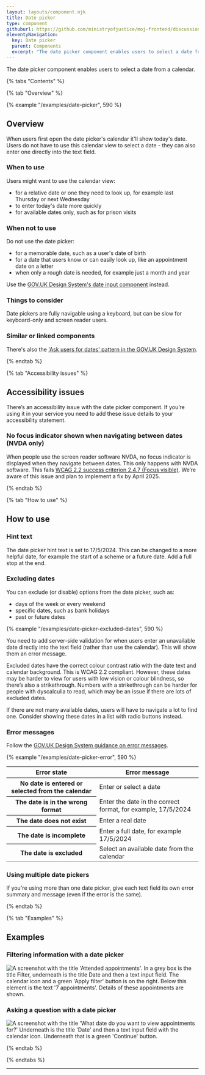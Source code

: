 ```yaml
---
layout: layouts/component.njk
title: Date picker
type: component
githuburl: https://github.com/ministryofjustice/moj-frontend/discussions/703
eleventyNavigation:
  key: Date picker
  parent: Components
  excerpt: "The date picker component enables users to select a date from a calendar."
---
```


<span class="govuk-caption-xl">The date picker component enables users to select a date from a calendar. </span>

{% tabs "Contents" %}

{% tab "Overview" %}

{% example "/examples/date-picker", 590 %}

## Overview

When users first open the date picker's calendar it'll show today's date. Users do not have to use this calendar view to select a date - they can also enter one directly into the text field.

### When to use

Users might want to use the calendar view:

- for a relative date or one they need to look up, for example last Thursday or next Wednesday
- to enter today's date more quickly
- for available dates only, such as for prison visits

### When not to use

Do not use the date picker:

- for a memorable date, such as a user's date of birth
- for a date that users know or can easily look up, like an appointment date on a letter
- when only a rough date is needed, for example just a month and year

Use the [GOV.UK Design System's date input component](https://design-system.service.gov.uk/components/date-input/) instead.

### Things to consider

Date pickers are fully navigable using a keyboard, but can be slow for keyboard-only and screen reader users.

### Similar or linked components

There's also the ['Ask users for dates' pattern in the GOV.UK Design System](https://design-system.service.gov.uk/patterns/dates/).

{% endtab %}

{% tab "Accessibility issues" %}

## Accessibility issues

There’s an accessibility issue with the date picker component. If you’re using it in your service you need to add these issue details to your accessibility statement.

### No focus indicator shown when navigating between dates (NVDA only)

When people use the screen reader software NVDA, no focus indicator is displayed when they navigate between dates. This only happens with NVDA software. This fails [WCAG 2.2 success criterion 2.4.7 (Focus visible)](https://www.w3.org/TR/WCAG22/#focus-visible). We’re aware of this issue and plan to implement a fix by April 2025.

{% endtab %}

{% tab "How to use" %}

## How to use

### Hint text

The date picker hint text is set to 17/5/2024. This can be changed to a more helpful date, for example the start of a scheme or a future date. Add a full stop at the end.

### Excluding dates

You can exclude (or disable) options from the date picker, such as:

- days of the week or every weekend
- specific dates, such as bank holidays
- past or future dates

{% example "/examples/date-picker-excluded-dates", 590 %}

You need to add server-side validation for when users enter an unavailable date directly into the text field (rather than use the calendar). This will show them an error message.

Excluded dates have the correct colour contrast ratio with the date text and calendar background. This is WCAG 2.2 compliant. However, these dates may be harder to view for users with low vision or colour blindness, so there’s also a strikethrough. Numbers with a strikethrough can be harder for people with dyscalculia to read, which may be an issue if there are lots of excluded dates.

If there are not many available dates, users will have to navigate a lot to find one. Consider showing these dates in a list with radio buttons instead.

### Error messages

Follow the [GOV.UK Design System guidance on error messages](https://design-system.service.gov.uk/components/error-message/).

{% example "/examples/date-picker-error", 590 %}

<table class="govuk-table">
  <thead class="govuk-table__head">
    <tr class="govuk-table__row">
      <th scope="col" class="govuk-table__header">Error state</th>
      <th scope="col" class="govuk-table__header">Error message</th>
    </tr>
  </thead>
  <tbody class="govuk-table__body">
    <tr class="govuk-table__row">
      <th scope="row" class="govuk-table__header">No date is entered or selected from the calendar</th>
      <td class="govuk-table__cell">Enter or select a date</td>
    </tr>
    <tr class="govuk-table__row">
      <th scope="row" class="govuk-table__header">The date is in the wrong format</th>
      <td class="govuk-table__cell">Enter the date in the correct format, for example, 17/5/2024</td>
    </tr>
    <tr class="govuk-table__row">
      <th scope="row" class="govuk-table__header">The date does not exist</th>
      <td class="govuk-table__cell">Enter a real date</td>
    </tr>
    <tr class="govuk-table__row">
      <th scope="row" class="govuk-table__header">The date is incomplete</th>
      <td class="govuk-table__cell">Enter a full date, for example 17/5/2024</td>
    </tr>
    <tr class="govuk-table__row">
      <th scope="row" class="govuk-table__header">The date is excluded</th>
      <td class="govuk-table__cell">Select an available date from the calendar</td>
    </tr>
  </tbody>
</table>

### Using multiple date pickers

If you're using more than one date picker, give each text field its own error summary and message (even if the error is the same).

{% endtab %}

{% tab "Examples" %}

## Examples

### Filtering information with a date picker

<p><img src="{{ 'assets/images/date-picker-filter-example-2024.png' | rev | url }}" alt="A screenshot with the title 'Attended appointments'. In a grey box is the title Filter, underneath is the title Date and then a text input field. The calendar icon and a green 'Apply filter' button is on the right. Below this element is the text '7 appointments'. Details of these appointments are shown."></p>

### Asking a question with a date picker

<p><img src="{{ 'assets/images/date-picker-question-example-2024.png' | rev | url }}" alt="A screenshot with the title 'What date do you want to view appointments for?' Underneath is the title 'Date' and then a text input field with the calendar icon. Underneath that is a green 'Continue' button."></p>

{% endtab %}

{% endtabs %}

<hr />
